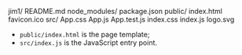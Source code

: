 jim1/
  README.md
  node_modules/
  package.json
  public/
    index.html
    favicon.ico
  src/
    App.css
    App.js
    App.test.js
    index.css
    index.js
    logo.svg



* `public/index.html` is the page template;
* `src/index.js` is the JavaScript entry point.
